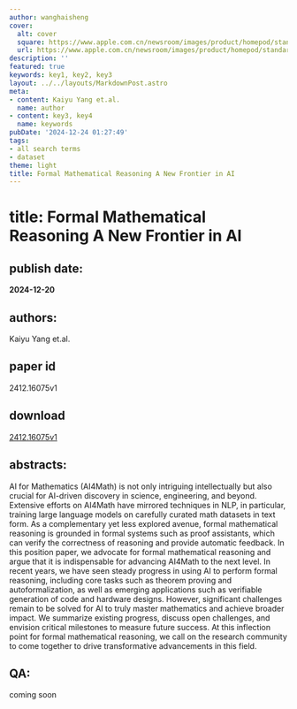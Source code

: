 ```yaml
---
author: wanghaisheng
cover:
  alt: cover
  square: https://www.apple.com.cn/newsroom/images/product/homepod/standard/Apple-HomePod-hero-230118_big.jpg.large_2x.jpg
  url: https://www.apple.com.cn/newsroom/images/product/homepod/standard/Apple-HomePod-hero-230118_big.jpg.large_2x.jpg
description: ''
featured: true
keywords: key1, key2, key3
layout: ../../layouts/MarkdownPost.astro
meta:
- content: Kaiyu Yang et.al.
  name: author
- content: key3, key4
  name: keywords
pubDate: '2024-12-24 01:27:49'
tags:
- all search terms
- dataset
theme: light
title: Formal Mathematical Reasoning A New Frontier in AI
---
```


# title: Formal Mathematical Reasoning A New Frontier in AI 
## publish date: 
**2024-12-20** 
## authors: 
  Kaiyu Yang et.al. 
## paper id
2412.16075v1
## download
[2412.16075v1](http://arxiv.org/abs/2412.16075v1)
## abstracts:
AI for Mathematics (AI4Math) is not only intriguing intellectually but also crucial for AI-driven discovery in science, engineering, and beyond. Extensive efforts on AI4Math have mirrored techniques in NLP, in particular, training large language models on carefully curated math datasets in text form. As a complementary yet less explored avenue, formal mathematical reasoning is grounded in formal systems such as proof assistants, which can verify the correctness of reasoning and provide automatic feedback. In this position paper, we advocate for formal mathematical reasoning and argue that it is indispensable for advancing AI4Math to the next level. In recent years, we have seen steady progress in using AI to perform formal reasoning, including core tasks such as theorem proving and autoformalization, as well as emerging applications such as verifiable generation of code and hardware designs. However, significant challenges remain to be solved for AI to truly master mathematics and achieve broader impact. We summarize existing progress, discuss open challenges, and envision critical milestones to measure future success. At this inflection point for formal mathematical reasoning, we call on the research community to come together to drive transformative advancements in this field.
## QA:
coming soon

